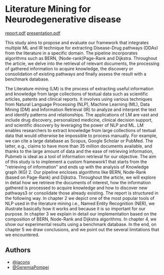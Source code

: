 
# Literature Mining for Neurodegenerative disease
[report.pdf](https://github.com/jacons/LMining-Neurodegenerative/files/11524262/report.pdf)
[presentation.pdf](https://github.com/jacons/LMining-Neurodegenerative/files/11524263/presentation.pdf)


This study aims
to propose and evaluate our framework that integrates multiple ML and IR technique for extracting Disease-Drug pathways
(DDAs) from the literature in a specific domain.
The pipeline incorporates algorithms such as BERN, (Node-rank)Page-Rank and Dijkstra.
Throughout the article, we delve into the retrieval of relevant documents,
the processing of gathered information to acquire knowledge,
the discovery or consolidation of existing pathways and finally assess the result with a benchmark database.

The Literature mining (LM) is the process of extracting useful information and knowledge from large collections
of textual data such as scientific articles, patents and clinical reports.
It involves using various techniques
from Natural Language Processing (NLP), Machine Learning (ML), Data Mining (DM) and Information
Retrieval (IR) to analyze and interpret the text and identify patterns and relationships.
The applications
of LM are vast and include drug discovery, personalized medicine, clinical decision support, and scientific
discovery by leveraging the power of NLP and ML.
LM enables researchers to extract knowledge from large
collections of textual data that would otherwise be impossible to process manually.
For example, we can cite
a large database as Scopus, Google Scholar or PubMed.
The latter, e.g., claims to have more than 35 million 
documents available, and thanks to the large amount of data and the ease of retrieving information, Pubmeb
is ideal as a tool of information retrieval for our objective.
The aim of this study is to implement a custom framework1 that starts from the "retrieving of information"
and ends up with the analysis of Knowledge graph (KG) 2. Our pipeline encloses algorithms like BERN,
Node-Rank (based on Page-Rank) and Dijkstra.
Throughout the article, we will explore in detail how we retrieve
the documents of interest, how the information gathered is processed to acquire knowledge and how to
discover new pathways3 or consolidate those already existing.
The report is structured in the following way.
In chapter 2 we depict one of the most popular tools of NLP
used in the literature mining i.e., Named Entity Recognition (NER), we illustrate basically how it works and
because it is so important for our purpose.
In chapter 3 we explain in detail our implementation based on the
composition of BERN, Node-Rank and Dijkstra algorithms.
In chapter 4, we show our experimental results
using a benchmark database.
In the end, on chapter 5 we draw conclusions, and we point out the several
limitations that we encountered.


## Authors
- [@jacons](https://www.github.com/jacons)
- [@GeremiaPompei](https://github.com/GeremiaPompei)


